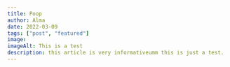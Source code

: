 ```yaml
---
title: Poop
author: Alma
date: 2022-03-09
tags: ["post", "featured"]
image:
imageAlt: This is a test
description: this article is very informativeumm this is just a test.
---
```

